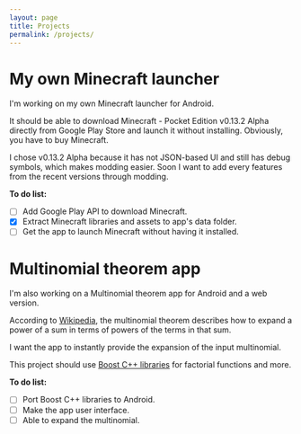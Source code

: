 ```yaml
---
layout: page
title: Projects
permalink: /projects/
---
```


# My own Minecraft launcher

I'm working on my own Minecraft launcher for Android.

It should be able to download Minecraft - Pocket Edition v0.13.2 Alpha directly from Google Play Store and launch it without installing. Obviously, you have to buy Minecraft.

I chose v0.13.2 Alpha because it has not JSON-based UI and still has debug symbols, which makes modding easier. Soon I want to add every features from the recent versions through modding.

**To do list:**

- [ ] Add Google Play API to download Minecraft.
- [x] Extract Minecraft libraries and assets to app's data folder.
- [ ] Get the app to launch Minecraft without having it installed.

# Multinomial theorem app

I'm also working on a Multinomial theorem app for Android and a web version.

According to [Wikipedia](https://en.wikipedia.org/wiki/Multinomial_theorem), the multinomial theorem describes how to expand a power of a sum in terms of powers of the terms in that sum.

I want the app to instantly provide the expansion of the input multinomial.

This project should use [Boost C++ libraries](https://www.boost.org/) for factorial functions and more.

**To do list:**

- [ ] Port Boost C++ libraries to Android.
- [ ] Make the app user interface.
- [ ] Able to expand the multinomial.